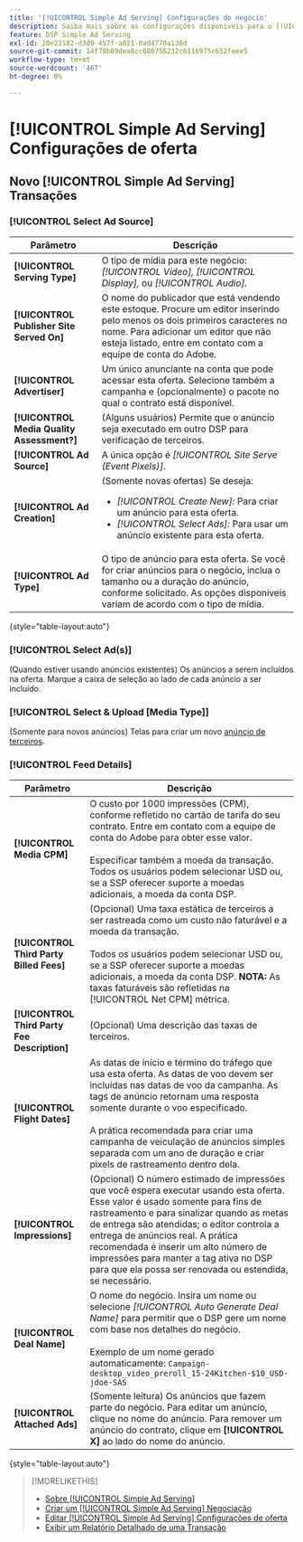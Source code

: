 ```yaml
---
title: '[!UICONTROL Simple Ad Serving] Configurações do negócio'
description: Saiba mais sobre as configurações disponíveis para o [!UICONTROL Simple Ad Serving] negócios.
feature: DSP Simple Ad Serving
exl-id: 20e23182-d3d0-457f-a821-0ad4770a138d
source-git-commit: 14f78b89dea8cc680756232c6116975c652feee5
workflow-type: tm+mt
source-wordcount: '467'
ht-degree: 0%

---
```


# [!UICONTROL Simple Ad Serving] Configurações de oferta

## Novo [!UICONTROL Simple Ad Serving] Transações

### [!UICONTROL Select Ad Source]

| Parâmetro | Descrição |
|-----------|-------------|
| **[!UICONTROL Serving Type]** | O tipo de mídia para este negócio: *[!UICONTROL Video],* *[!UICONTROL Display],* ou *[!UICONTROL Audio].* |
| **[!UICONTROL Publisher Site Served On]** | O nome do publicador que está vendendo este estoque. Procure um editor inserindo pelo menos os dois primeiros caracteres no nome. Para adicionar um editor que não esteja listado, entre em contato com a equipe de conta do Adobe. |
| **[!UICONTROL Advertiser]** | Um único anunciante na conta que pode acessar esta oferta. Selecione também a campanha e (opcionalmente) o pacote no qual o contrato está disponível. |
| **[!UICONTROL Media Quality Assessment?]** | (Alguns usuários) Permite que o anúncio seja executado em outro DSP para verificação de terceiros. <!-- Who can select this? It's disabled for me. Need to see if there are additional fields when this is enabled. --> |
| **[!UICONTROL Ad Source]** | A única opção é *[!UICONTROL Site Serve (Event Pixels)]*. |
| **[!UICONTROL Ad Creation]** | (Somente novas ofertas) Se deseja:<ul><li>*[!UICONTROL Create New]:* Para criar um anúncio para esta oferta.</li><li>*[!UICONTROL Select Ads]:* Para usar um anúncio existente para esta oferta.</li></ul> |
| **[!UICONTROL Ad Type]** | O tipo de anúncio para esta oferta. Se você for criar anúncios para o negócio, inclua o tamanho ou a duração do anúncio, conforme solicitado. As opções disponíveis variam de acordo com o tipo de mídia. |

{style="table-layout:auto"}

### [!UICONTROL Select Ad(s)]

(Quando estiver usando anúncios existentes) Os anúncios a serem incluídos na oferta. Marque a caixa de seleção ao lado de cada anúncio a ser incluído.

### [!UICONTROL Select & Upload [Media Type]]

(Somente para novos anúncios) Telas para criar um novo [anúncio de terceiros](/help/dsp/campaign-management/ads/ad-create-multiple.md).

### [!UICONTROL Feed Details]

| Parâmetro | Descrição |
|-----------|-------------|
| **[!UICONTROL Media CPM]** | O custo por 1000 impressões (CPM), conforme refletido no cartão de tarifa do seu contrato. Entre em contato com a equipe de conta do Adobe para obter esse valor. <br><br>Especificar também a moeda da transação. Todos os usuários podem selecionar USD ou, se a SSP oferecer suporte a moedas adicionais, a moeda da conta DSP. |
| **[!UICONTROL Third Party Billed Fees]** | (Opcional) Uma taxa estática de terceiros a ser rastreada como um custo não faturável e a moeda da transação.<br><br>Todos os usuários podem selecionar USD ou, se a SSP oferecer suporte a moedas adicionais, a moeda da conta DSP. **NOTA:** As taxas faturáveis são refletidas na [!UICONTROL Net CPM] métrica. |
| **[!UICONTROL Third Party Fee Description]** | (Opcional) Uma descrição das taxas de terceiros. |
| **[!UICONTROL Flight Dates]** | As datas de início e término do tráfego que usa esta oferta. As datas de voo devem ser incluídas nas datas de voo da campanha. As tags de anúncio retornam uma resposta somente durante o voo especificado.<br><br> A prática recomendada para criar uma campanha de veiculação de anúncios simples separada com um ano de duração e criar pixels de rastreamento dentro dela. |
| **[!UICONTROL Impressions]** | (Opcional) O número estimado de impressões que você espera executar usando esta oferta. Esse valor é usado somente para fins de rastreamento e para sinalizar quando as metas de entrega são atendidas; o editor controla a entrega de anúncios real. A prática recomendada é inserir um alto número de impressões para manter a tag ativa no DSP para que ela possa ser renovada ou estendida, se necessário. |
| **[!UICONTROL Deal Name]** | O nome do negócio. Insira um nome ou selecione *[!UICONTROL Auto Generate Deal Name]* para permitir que o DSP gere um nome com base nos detalhes do negócio.<br><br>Exemplo de um nome gerado automaticamente: `Campaign-desktop_video_preroll_15-24Kitchen-$10_USD-jdoe-SAS` |
| **[!UICONTROL Attached Ads]** | (Somente leitura) Os anúncios que fazem parte do negócio. Para editar um anúncio, clique no nome do anúncio. Para remover um anúncio do contrato, clique em **[!UICONTROL X]** ao lado do nome do anúncio. |

{style="table-layout:auto"}

<!-- 
## Existing Simple Ad Serving Deals

Changes aren't applied retroactively.
-->

<!-- completely different settings layout, so need a separate section for them -->

<!-- From Abhinav: Editable fields are Name, Start & End date, Impressions & CPM. Changes are not applied retroactively.

But I see:

| Parameter | Description |
|-----------|-------------|

| **[!UICONTROL Are you using Deal ID?] | (Read-only) Whether the deal was set up as a [!UICONTROL Deal ID] (*[!DNL Yes]*)  or a [!UICONTROL Simple Ad Serving] deal (*[!DNL No]*). |
| **[!UICONTROL Inventory Type] | (Read-only) The inventory type for the deal. |
| **[!UICONTROL Feed Name] | The name of the [!UICONTROL Simple Ad Serving] deal. |
| **[!UICONTROL Publisher Ad Server] | (Read-only)  |
| **[!UICONTROL Publisher maximum ad length] | The maximum length of the ad, per the publisher. |
| **[!UICONTROL Publisher minimum ad length] | The minimum length of the ad, per the publisher. |
| **[!UICONTROL Fill Type] | (Read-only)  |
| **[!UICONTROL Contracted CPM] | This field is required if billing through TubeMogul, but enter your CPM in this field to track your actual spend. |
| **[!UICONTROL 3rd party technology CPM] | (Optional)  |
| **[!UICONTROL Planned Flight Dates] | The beginning and end dates for the deal flight. These dates don't control ad delivery but are used to track delivery pacing. **THIS IS CONTRARY TO WHAT THE NEW DEAL SETTINGS ABOVE, FROM ABHINAV, SAY**> |
| **[!UICONTROL Target Impressions] | (Optional) The estimated number of impressions you expect to run using this deal. This value is used for tracking purposes only and to flag when delivery goals are met; the publisher controls actual ad delivery. The best practice is to enter a high number of impressions to keep the tag active within DSP so it can be renewed or extended if needed. |
 -->

>[!MORELIKETHIS]
>
>* [Sobre [!UICONTROL Simple Ad Serving]](simple-deal-about.md)
>* [Criar um [!UICONTROL Simple Ad Serving] Negociação](simple-deal-create.md)
>* [Editar [!UICONTROL Simple Ad Serving] Configurações de oferta](simple-deal-edit.md)
>* [Exibir um Relatório Detalhado de uma Transação](/help/dsp/inventory/deal-view-report.md)


<!-- add back when reimplemented:
>* [View Event-Tracking Pixels for a [!UICONTROL Simple Ad Serving] Deal](simple-deal-show-pixels.md)
-->
